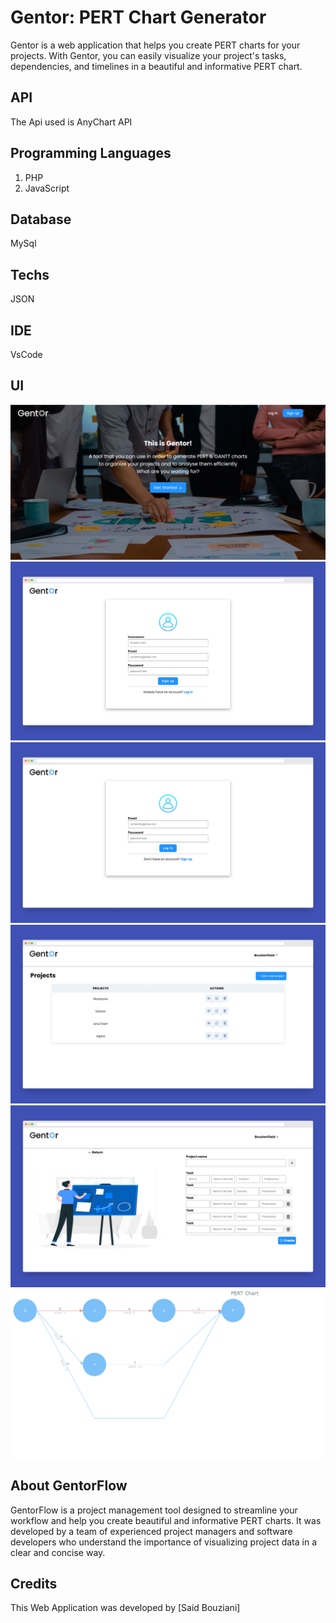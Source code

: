 # Gentor: PERT Chart Generator

Gentor is a web application that helps you create PERT charts for your projects. With Gentor, you can easily visualize your project's tasks, dependencies, and timelines in a beautiful and informative PERT chart.

## API 
The Api used is AnyChart API

## Programming Languages
1. PHP
2. JavaScript

## Database
MySql

## Techs
JSON

## IDE 
VsCode

## UI

![homepage](homepage.png)
![signup](signup.png)
![login](login.png)
![dashboard](dashboard.png)
![addproject](addproject.png)
![Pert](pertchart.png)


## About GentorFlow

GentorFlow is a project management tool designed to streamline your workflow and help you create beautiful and informative PERT charts. It was developed by a team of experienced project managers and software developers who understand the importance of visualizing project data in a clear and concise way.

## Credits
This Web Application was developed by [Said Bouziani]
